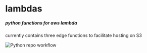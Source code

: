 # lambdas

##### python functions for aws lambda

currently contains three edge functions to facilitate hosting on S3

![Python repo workflow](https://github.com/dnsinogeorgos/lambdas/workflows/Python%20repo%20workflow/badge.svg?branch=main)
